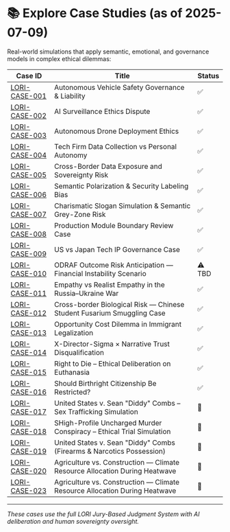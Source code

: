 # 📚 Explore Case Studies (as of 2025-07-09)


Real-world simulations that apply semantic, emotional, and governance models in complex ethical dilemmas:


| Case ID | Title | Status |
|-----------------|---------------------------------------------------------------------------------------------|--------|
| [LORI-CASE-001](../cases/LORI-CASE-001.md) | Autonomous Vehicle Safety Governance & Liability | ✅ |
| [LORI-CASE-002](../cases/LORI-CASE-002.md) | AI Surveillance Ethics Dispute | ✅ |
| [LORI-CASE-003](../cases/LORI-CASE-003.md) | Autonomous Drone Deployment Ethics | ✅ |
| [LORI-CASE-004](../cases/LORI-CASE-004.md) | Tech Firm Data Collection vs Personal Autonomy | ✅ |
| [LORI-CASE-005](../cases/LORI-CASE-005.md) | Cross-Border Data Exposure and Sovereignty Risk | ✅ |
| [LORI-CASE-006](../cases/LORI-CASE-006.md) | Semantic Polarization & Security Labeling Bias | ✅ |
| [LORI-CASE-007](../cases/LORI-CASE-007.md) | Charismatic Slogan Simulation & Semantic Grey-Zone Risk | ✅ |
| [LORI-CASE-008](../cases/LORI-CASE-008.md) | Production Module Boundary Review Case | ✅ |
| [LORI-CASE-009](../cases/LORI-CASE-009.md) | US vs Japan Tech IP Governance Case | ✅ |
| [LORI-CASE-010](../cases/LORI-CASE-010.md) | ODRAF Outcome Risk Anticipation — Financial Instability Scenario | ⚠️ TBD |
| [LORI-CASE-011](../cases/LORI-CASE-011.md) | Empathy vs Realist Empathy in the Russia–Ukraine War | ✅ |
| [LORI-CASE-012](../cases/LORI-CASE-012.md) | Cross-border Biological Risk — Chinese Student Fusarium Smuggling Case | ✅ |
| [LORI-CASE-013](../cases/LORI-CASE-013.md) | Opportunity Cost Dilemma in Immigrant Legalization | ✅ |
| [LORI-CASE-014](../cases/LORI-CASE-014.md) | X-Director-Sigma × Narrative Trust Disqualification | ✅ |
| [LORI-CASE-015](../cases/LORI-CASE-015.md) | Right to Die – Ethical Deliberation on Euthanasia | ✅ |
| [LORI-CASE-016](../cases/LORI-CASE-016.md) | Should Birthright Citizenship Be Restricted?| ✅|
| [LORI-CASE-017](../LORI-JURY/cases/LORI-CASE-017-Diddy-Trafficking.md) | United States v. Sean "Diddy" Combs – Sex Trafficking Simulation| 🚧|
| [LORI-CASE-018](../LORI-JURY/cases/LORI-CASE-018-Diddy-Murder-Simulation.md) | SHigh-Profile Uncharged Murder Conspiracy – Ethical Trial Simulation| 🚧|
| [LORI-CASE-019](../LORI-JURY/cases/LORI-CASE-019-Diddy-Firearms-Drugs.md) |United States v. Sean "Diddy" Combs (Firearms & Narcotics Possession)| 🚧|
| [LORI-CASE-020](../cases/LORI-CASE-020.md)|Agriculture vs. Construction — Climate Resource Allocation During Heatwave| 🚧|
| [LORI-CASE-023](../cases/LORI-CASE-020.md)|Agriculture vs. Construction — Climate Resource Allocation During Heatwave| 🚧|


---

*These cases use the full LORI Jury-Based Judgment System with AI deliberation and human sovereignty oversight.*
